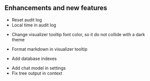 ## Enhancements and new features

- Reset audit log
- Local time in audit log
+ Change visualizer tooltip font color, so it do not collide with a dark theme
- Format markdown in visualizer tooltip
+ Add database indexes
- Add chat model in settings
- Fix tree output in context